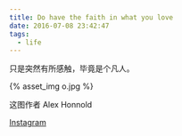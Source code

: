```yaml
---
title: Do have the faith in what you love
date: 2016-07-08 23:42:47
tags:
  - life
---
```


只是突然有所感触，毕竟是个凡人。

<!-- more -->

{% asset_img o.jpg %}

这图作者 Alex Honnold

[Instagram](https://www.instagram.com/alexhonnold/)
